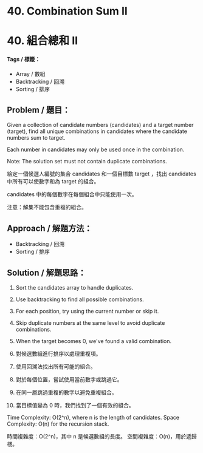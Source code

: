 # 40. Combination Sum II
# 40. 組合總和 II

#### Tags / 標籤：
- Array / 數組
- Backtracking / 回溯
- Sorting / 排序

## Problem / 題目：
Given a collection of candidate numbers (candidates) and a target number (target), find all unique combinations in candidates where the candidate numbers sum to target.

Each number in candidates may only be used once in the combination.

Note: The solution set must not contain duplicate combinations.

給定一個候選人編號的集合 candidates 和一個目標數 target ，找出 candidates 中所有可以使數字和為 target 的組合。

candidates 中的每個數字在每個組合中只能使用一次。

注意：解集不能包含重複的組合。

## Approach / 解題方法：
- Backtracking / 回溯
- Sorting / 排序

## Solution / 解題思路：
1. Sort the candidates array to handle duplicates.
2. Use backtracking to find all possible combinations.
3. For each position, try using the current number or skip it.
4. Skip duplicate numbers at the same level to avoid duplicate combinations.
5. When the target becomes 0, we've found a valid combination.

1. 對候選數組進行排序以處理重複項。
2. 使用回溯法找出所有可能的組合。
3. 對於每個位置，嘗試使用當前數字或跳過它。
4. 在同一層跳過重複的數字以避免重複組合。
5. 當目標值變為 0 時，我們找到了一個有效的組合。

Time Complexity: O(2^n), where n is the length of candidates.
Space Complexity: O(n) for the recursion stack.

時間複雜度：O(2^n)，其中 n 是候選數組的長度。
空間複雜度：O(n)，用於遞歸棧。
